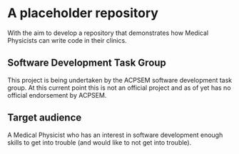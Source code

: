 # A placeholder repository

With the aim to develop a repository that demonstrates how Medical Physicists
can write code in their clinics.

## Software Development Task Group

This project is being undertaken by the ACPSEM software development task group.
At this current point this is not an official project and as of yet has no
official endorsement by ACPSEM.

## Target audience

A Medical Physicist who has an interest in software development enough skills
to get into trouble (and would like to not get into trouble).
